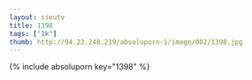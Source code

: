 ```yaml
--- 
layout: sieutv
title: 1398
tags: ["1k"]
thumb: http://94.23.248.219/absoluporn-1/image/002/1398.jpg
---
```

{% include absoluporn key="1398" %} 

